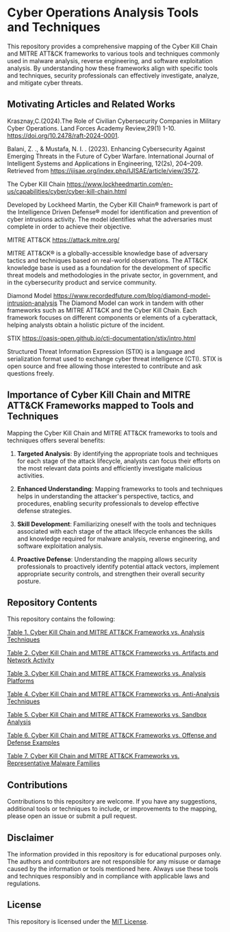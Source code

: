 # Cyber Operations Analysis Tools and Techniques

This repository provides a comprehensive mapping of the Cyber Kill Chain and MITRE ATT&CK frameworks to various tools and techniques commonly used in malware analysis, reverse engineering, and software exploitation analysis. By understanding how these frameworks align with specific tools and techniques, security professionals can effectively investigate, analyze, and mitigate cyber threats.

## Motivating Articles and Related Works

Krasznay,C.(2024).The Role of Civilian Cybersecurity Companies in Military Cyber Operations. Land Forces Academy Review,29(1) 1-10. https://doi.org/10.2478/raft-2024-0001.

Balani, Z. ., & Mustafa, N. I. . (2023). Enhancing Cybersecurity Against Emerging Threats in the Future of Cyber Warfare. International Journal of Intelligent Systems and Applications in Engineering, 12(2s), 204–209. Retrieved from https://ijisae.org/index.php/IJISAE/article/view/3572.

The Cyber Kill Chain
https://www.lockheedmartin.com/en-us/capabilities/cyber/cyber-kill-chain.html

Developed by Lockheed Martin, the Cyber Kill Chain® framework is part of the Intelligence Driven Defense® model for identification and prevention of cyber intrusions activity. The model identifies what the adversaries must complete in order to achieve their objective.

MITRE ATT&CK
https://attack.mitre.org/

MITRE ATT&CK® is a globally-accessible knowledge base of adversary tactics and techniques based on real-world observations. The ATT&CK knowledge base is used as a foundation for the development of specific threat models and methodologies in the private sector, in government, and in the cybersecurity product and service community.


Diamond Model
https://www.recordedfuture.com/blog/diamond-model-intrusion-analysis
The Diamond Model can work in tandem with other frameworks such as MITRE ATT&CK and the Cyber Kill Chain. Each framework focuses on different components or elements of a cyberattack, helping analysts obtain a holistic picture of the incident.

STIX
https://oasis-open.github.io/cti-documentation/stix/intro.html

Structured Threat Information Expression (STIX) is a language and serialization format used to exchange cyber threat intelligence (CTI). STIX is open source and free allowing those interested to contribute and ask questions freely.

## Importance of Cyber Kill Chain and MITRE ATT&CK Frameworks mapped to Tools and Techniques

Mapping the Cyber Kill Chain and MITRE ATT&CK frameworks to tools and techniques offers several benefits:

1. **Targeted Analysis**: By identifying the appropriate tools and techniques for each stage of the attack lifecycle, analysts can focus their efforts on the most relevant data points and efficiently investigate malicious activities.

2. **Enhanced Understanding**: Mapping frameworks to tools and techniques helps in understanding the attacker's perspective, tactics, and procedures, enabling security professionals to develop effective defense strategies.

3. **Skill Development**: Familiarizing oneself with the tools and techniques associated with each stage of the attack lifecycle enhances the skills and knowledge required for malware analysis, reverse engineering, and software exploitation analysis.

4. **Proactive Defense**: Understanding the mapping allows security professionals to proactively identify potential attack vectors, implement appropriate security controls, and strengthen their overall security posture.

## Repository Contents

This repository contains the following:

[Table 1. Cyber Kill Chain and MITRE ATT&CK Frameworks vs. Analysis Techniques](https://github.com/ericyoc/cyber_ops_analysis_tools_techniques/blob/main/tables/Table_1__Analysis_Techniques.csv)

[Table 2. Cyber Kill Chain and MITRE ATT&CK Frameworks vs. Artifacts and Network Activity](https://github.com/ericyoc/cyber_ops_analysis_tools_techniques/blob/main/tables/Table_2__Artifacts_and_Network_Activity.csv)

[Table 3. Cyber Kill Chain and MITRE ATT&CK Frameworks vs. Analysis Platforms](https://github.com/ericyoc/cyber_ops_analysis_tools_techniques/blob/main/tables/Table_3__Analysis_Platforms.csv)

[Table 4. Cyber Kill Chain and MITRE ATT&CK Frameworks vs. Anti-Analysis Techniques](https://github.com/ericyoc/cyber_ops_analysis_tools_techniques/blob/main/tables/Table_4__Anti-Analysis_Techniques.csv)

[Table 5. Cyber Kill Chain and MITRE ATT&CK Frameworks vs. Sandbox Analysis](https://github.com/ericyoc/cyber_ops_analysis_tools_techniques/blob/main/tables/Table_5__Sandbox_Analysis.csv)

[Table 6. Cyber Kill Chain and MITRE ATT&CK Frameworks vs. Offense and Defense Examples](https://github.com/ericyoc/cyber_ops_analysis_tools_techniques/blob/main/tables/Table_6__Offense_and_Defense_Examples.csv)

[Table 7. Cyber Kill Chain and MITRE ATT&CK Frameworks vs. Representative Malware Families](https://github.com/ericyoc/cyber_ops_analysis_tools_techniques/blob/main/tables/Table_7__Representative_Malware_Families.csv)



## Contributions

Contributions to this repository are welcome. If you have any suggestions, additional tools or techniques to include, or improvements to the mapping, please open an issue or submit a pull request.

## Disclaimer

The information provided in this repository is for educational purposes only. The authors and contributors are not responsible for any misuse or damage caused by the information or tools mentioned here. Always use these tools and techniques responsibly and in compliance with applicable laws and regulations.

## License

This repository is licensed under the [MIT License](LICENSE).
